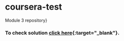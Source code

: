 # coursera-test
Module 3 repository}
### To check solution [click here](https://aashishn19.github.io/coursera-test/module3-solution/){:target="_blank"}.
